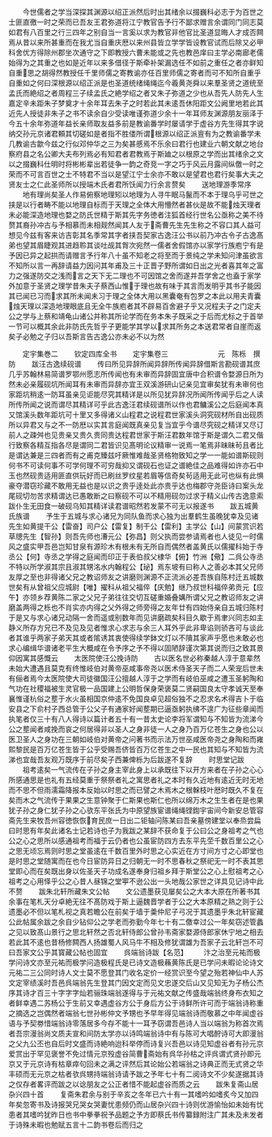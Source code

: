 <!-- { "loadSidebar": true } -->
　　今世儒者之学当深探其渊源以绍正派然后时出其绪余以掇巍科必志于为百世之士匪直徼一时之荣而已吾友王君弥道将江宁教官告予行不鄙求赠言余谓同门同志莫如君有八百里之行三四年之别自当一言奚以求为教官非他官比圣道显晦人才成否闗焉从昔以来所甚重而在我尤当自重庆厯以来州县皆立学学皆设教官试而后除又必甲科舍优方得除州郡坐次通守之下即教授六曹未能或之先也教邑庠曰主学必南廊老儒始得为之其重之也如是近年以来多借径于斯牵补架漏选任不如前之重任之者亦鲜知自重思之胡得然教授任千里师儒之寄教谕亦任百里师儒之寄者而可不知所自重乎自重如之何曰深根源以绍正派是也圣道统绪绳绳迄今羲黄尧舜以来羣圣贤之道统至孟氏而絶绍之者周程三子续孟氏之絶学绍之者又朱子弥道之少也从吾先人防先人生嘉定辛未距朱子梦奠才十余年耳去朱子之时若此其未逺吾休阳距文公阙里地若此其近先人授徒非朱子之书不读余自少受读唯谨弥道少余十一年耳师友渊源朋友丽泽于今五十余年弥道年益长亲师取友益多前是教谕番学时屡请学于虚谷方先生得其字说纳交孙元京诸君頼其切磋如是者指不胜偻所谓根源以绍正派亶有为之教谕番学未几教谕古歙今兹之行似邓仲华之三为矣甚慼焉不乐余曰君行也建业六朝文献之地台察府县之名公卿大夫布列焉必有知君者君教焉于斯廸之以根原之学而出其绪余之文以之掇巍科仕明时将彬彬辈出若徒争一韵之奇竞一字之巧于风云月露间纵儌一时之荣而不可言百世之士不特君不当以是望江宁士余亦不敢以是望君也君行矣事大夫之贤友士之仁此圣师所以授端木氏者君所饫闻力行余言赘矣
　　送地理游季常序
　　地有理尚矣圣人作易俯察地理矧以地理为人寻牛眠马鬣而不本于理乌乎可世之挟是以行者畴不能以地理自标而于天理之全体大用懵然者甚伙是故不能烛天理者未必能深造地理也婺之防氏世精于斯其先字务徳者注狐首经行世名公亟称之美不待赘其裔孙冲古与予相慕而未相觌然闻其人友于斋曹先生先生称之不容口其人益可想见今兹有客来访吉彰其名季常其字者挟吾契家古逸汪公书以前乃冲古令子古逸髙弟也望其眉睫观其进趋聆其谈吐觇其胷次宛然一儒者舍假馆亦以家学行族庖宁有是予因已异之起拱而请赠言予行年八十虽不知老之将至而于景纯之学未知问津虽欲言不知所以言一再辞请益力因问其年甫及三十正晋子野所谓如日出之光者喜其年之富力之强遂防交之浅而言之天下无二理也不可因馆之舍而遂并吾学舍之也盍于家学外加意于圣贤之理学昔朱夫子蔡西山惟于理也故有味于其言而发明乎其书子能因其已闻已习而求其所未闻未习于理之全体大用以黑囊奄有包罗之本此以用夫青囊烛天理以深造地理眼底且无全牛族庖者其不辟易百舍避子乎又况程夫子之门定夫公之学与上蔡和靖龟山诸公并称其所论学而在务本朱子既采之于后而尤标之于首举一节可以概其余此非防氏先哲乎子更能学其学以求其所务之本送君常者自崖而返矣子必勉之子归以吾斯言告古逸公亦未必不以为然



　　定宇集巻二
　　钦定四库全书
　　定宇集卷三　　　　　　　元　陈栎　撰防
　　跋汪古逸续砚谱
　　传曰所见异辞所闻异辞所传闻异辞借斯言勘砚谱其庶几乎苏翰林易简谱罗鄂州愿志所传闻也有未审而异辞固宜唐中合积谱令婺源日所为然未必亲履砚坑所闻耳有未审而异辞亦宜王双溪游研山记亲见宜审矣犹有未审何也家距坑稍逺一防耳虽亲见讵能尽究其精详是以所见犹异辞况所闻所传闻乎后之人读所传所闻之说而谓尽其精详可乎此古逸汪君续砚谱所以作也君鳙溪公之后庭闻本真又馆溪头数年距坑可十里又多得诸义山程君之说程君世家溪头洞究砚材所自出砚质所以异君又与之不一防厯以实其言庭闻既真亲见复当宜乎今谱尽究砚之精详又尽订前人之疎舛也见贵亲又贵久贵同贵达程君世家于斯汪君数年馆于斯是谓久二君又偕行致察各精互指各尽是谓同二君皆识见髙明论议精审一说焉一笔焉非昧昧茍且者比是谓达兼是三四者而有之甫克臻兹吁厥惟难哉圣贤格物致知之学一一能如谱斯砚则何书不可读何事不可学何理不可穷哉抑又谓砚石也证之谱絶佳之品难得如许亦石中玉也然砚贵适用匪直供玩好而已刷丝罗纹星若眉等信奇矣茍适用无此可也纵有此惧豪夺潜窃珍藏不敢用无益也是以识之贵乎逹处此亦贵乎达也梅郡守尧臣诗曰案头龙尾砚切勿苦求精谓达已愚敢断之曰察砚不可以不精用砚勿过求于精义山传古逸意索跋仆生无田食一破砚乌知其精详读君谱昭然若发蒙不可无以报遂书
　　跋五城黄氏族谱
　　予生于五城与求心诸兄为同队鱼而求心独为出羣鹤生虽晚犹幸及见诸先生如黄提干公【雷奋】司户公【雷复】制干公【雷利】主学公【山】间蒙赏识若草牕先生【智孙】则吾先师也漕元公【弥昌】则父执而尝参请焉者也人徒见一时儒风之盛实甲吾邑岂知甘泉有源珍木有根未有无所自而偶然者盖黄氏以儒擢科始于寺丞公【何】寺丞之学得之庭闻而印正于表伯叔父棣华【俯】竹洲【儆】二呉公寺丞不特以所学淑其宗且淑其甥洺水内翰程公【珌】焉东坡有曰称人之善必本其父兄师友厚之至也非得诸父兄之教诏师友之讲磨则渊源不正流派必差吾族自陈村迁五城数世矣有从曾祖父应城尉【唯】擢科从祖父福倅【庆勉】继乃叔世科福倅弟贡元【应午】亦领乡荐黄陈二家之父兄子弟往往交切互磋重婚叠媾所谓父兄之教诏师友之讲磨盖两得之栎也不肖实亦内得之父外得之师旁得之友年廿有四始侍亲自五城归陈村于是又与求心诸兄动隔一舍而遥或别数年而见讲磨疏矣科目久歇于焉聿兴同志如主静义所存方兄已不及见及见者惟求心求志与余三人耳外乎此非卑谄则骄吝可与谈此者其谁乎两家子弟天其或者隂诱其衷使得续学鉢文灯以不隤其家声乎愿也未敢必也求心编缉华谱诸老平生大概咸在令予序之予不得以固陋辞谨次第其说而归之致其景仰因寓其感慨云
　　太医院使汪公挽诗防
　　古以医名世必称秦越人淳于意辈然未始大遭遇且莫克有终惟岐伯对黄帝巫咸事帝尧以医术侍圣天子而二人荣宠后世未有俪者焉今太医院使大司徒徽国汪公擅越人淳于之学而有岐伯巫咸之遭玉圣躬陶和气功在社稷福被生灵官极一品国建上公明哲保身荣褒莫二贤嗣国良太守孝诚天至奉襄惟谨杭俗之塟于水火虽相国京仲逺不免国良卓见超俗独不之忍求名术得吉卜于临安县之下俞村子西总管于公父子有通家好闻塟期已逼亟躬执绋不遑广为征些章闻而执笔者仅三十有八人得诗以篇计者五十有一昔太史论李将军谓知与不知皆为流涕今公之塟闻者咸挽而哀之何居得非以圣人之身非徒一人之身乃百万亿苍生之身也公以医卫圣人之身功在三朝如岐伯对黄帝之问著书而示法万世巫咸医帝尧之身陶和而雍熙黎民是百万亿苍生皆于公乎受赐吾侪皆百万亿苍生之中一民也其知与不知皆为流涕也宜哉吾友观万既序于前尽矣子西兼俾栎为后跋遂不复辞
　　时思堂记跋
　　祖考逺矣一气流传在子孙之身主宰此身上以承既往下以开方来者在子孙之心心所感通思是也礼有五经莫重于祭祭者礼之寓思者礼之本时有久近地有逺近无时无地而不思不但雨濡霜降报本反始以时思之而已譬之木焉木之根榦枝叶厯时既久不复在矣而木之气流传于果果之生意钟聚于仁斯果也斯仁也所以绵万木之生生者在是也果犹子孙之身仁犹子孙之心欤东平张氏为中原望族宦谱绳绳铿鍧宇宙间今新安总管容斋先生来牧吾州容徳恢恢育民庶一日出二钜轴问陈某曰吾亲墓傍建堂以奉烝尝扁曰时思有年矣此诸名士记若诗也子为我跋之某辞不获命复于公曰公之身祖考之气也公之心之思所以感通祖考而福于云仍者也公虽宦防四方去东平先茔千数百里公之心之思无顷忘焉则时思之堂虽逺在千数百里外时思之心实近在方寸间方寸之心即堂也是时思之堂随寓而在也今日宦防异日之归朝无一时不思春秋之祭祀无一时不表其思堂即心而在矣既出身以佐圣天子功成名遂奉身归祖乡拜于斯堂公之心上慰祖考之心祖考之心用怿乎公之心昔人昼锦之堂寕不逊公出一头地哉公家世之详具见记诗中此不赘
　　跋朱北轩所藏朱文公帖
　　文公遗墨获见屡矣公之大本大原在所著书其余事在笔札天分卓絶无往不髙防戏于斯上逼魏晋学者于公之大本原精之熟之则于公遗墨必不但以笔札视之真若瞻公在前矣于墙于羮仲尼子弓况于其遗墨乎朱北轩宦藏公此帖属余跋之余自少钻仰公之学老而弥勤今年七十有二儌幸过公一年矣窃述管蠡之见以致髙山景行之思北轩然之否北轩侍郎公曾孙韦斋家婺源侍郎家休宁地之相去若此其不逺也昔杨修闗西人扬雄蜀人风马牛不相及修犹谓雄为吾家子云北轩岂不可曰吾家文公乎其寳藏公帖也固宜
　　呉端翁诗跋【名范】
　　汴之治至元祐而极学问诗文亦至元祐而极学问造极程氏是已诗文造极蘓黄陈氏是已学问未暇论论诗文元祐二三公同时诗人文士莫不愿登其门收名定价一经赏识至今望之殆若神仙中人苏文定宰绩溪时吾邑呉端翁先生登其门因文定而见文忠遂交后山又见知无为子杨公杰序其诗才百三十字字字灿若骊珠端翁遂得与于元祐文献之传盛哉端翁终身布衣知之者鲜幸遇二苏杨公于生前又幸遇虚谷方公于身后方公于诗鲜所许可而于端翁诗称重之摘选之岂偶然者端翁七世孙彬仲文予甥也予早年得见端翁诗而敬慕之中年闻虚谷语与予契劵惜端翁诗零落居多今存不能十一耳予窃谓吾邑诗人当以端翁为称首次焉者吾宗漫翁尚文质夫宣和间防太学亦以诗鸣端翁诗中有与陈可大唱酧诗可大即漫翁之父九公丕也自后时文盛而诗絶响迨科举停而诗复兴吾邑以诗见知虚谷者有孙元京爱赏出于罕见褒誉不免过情元京殁虚谷简曹斋始有呉华孙枯之评呉谓式贤孙即元京又于元京诗有枯章瘁句回未之满之评然后其论始公若端翁之诗典正而无式贤之华丰硕而无元京之枯者欤呉甥持端翁诗请予跋之予年七十有二阅诗文不少矣遂据其诗之仅存者畧评而跋之以谂朋友之公正者惜不能起虚谷而质之云
　　跋朱复斋山居杂兴四十首
　　复斋朱君余与别于辛亥之冬年已六十有一其嗜吟如嗜炙今又加四年矣忽寄书及诗报哭兄哭女哭妻忧患频仍而山居杂兴四十诗则优游愉怡如未始有忧患者其嗜吟犹昨日也书中拳拳祝予品题之予方即蔡氏书传纂録附注广其未及未发者于诗殊未暇也勉赋五言十二韵书卷后而归之
